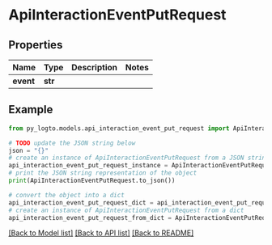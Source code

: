 # ApiInteractionEventPutRequest


## Properties

Name | Type | Description | Notes
------------ | ------------- | ------------- | -------------
**event** | **str** |  | 

## Example

```python
from py_logto.models.api_interaction_event_put_request import ApiInteractionEventPutRequest

# TODO update the JSON string below
json = "{}"
# create an instance of ApiInteractionEventPutRequest from a JSON string
api_interaction_event_put_request_instance = ApiInteractionEventPutRequest.from_json(json)
# print the JSON string representation of the object
print(ApiInteractionEventPutRequest.to_json())

# convert the object into a dict
api_interaction_event_put_request_dict = api_interaction_event_put_request_instance.to_dict()
# create an instance of ApiInteractionEventPutRequest from a dict
api_interaction_event_put_request_from_dict = ApiInteractionEventPutRequest.from_dict(api_interaction_event_put_request_dict)
```
[[Back to Model list]](../README.md#documentation-for-models) [[Back to API list]](../README.md#documentation-for-api-endpoints) [[Back to README]](../README.md)


